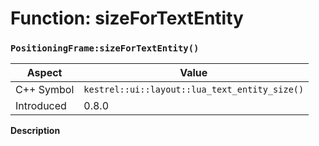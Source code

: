 
# Function: sizeForTextEntity
### `PositioningFrame:sizeForTextEntity()`

| Aspect | Value |
| --- | --- |
| C++ Symbol | `kestrel::ui::layout::lua_text_entity_size()` |
| Introduced | 0.8.0 |

**Description**


